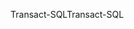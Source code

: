 <span data-ttu-id="2e755-101">Transact-SQL</span><span class="sxs-lookup"><span data-stu-id="2e755-101">Transact-SQL</span></span>